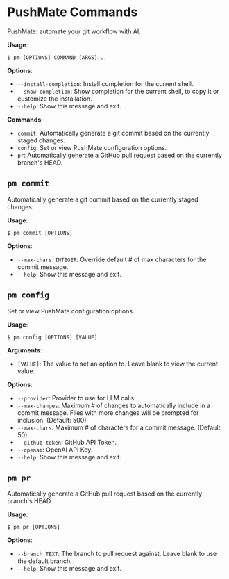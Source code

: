 # PushMate Commands

PushMate: automate your git workflow with AI.

**Usage**:

```console
$ pm [OPTIONS] COMMAND [ARGS]...
```

**Options**:

* `--install-completion`: Install completion for the current shell.
* `--show-completion`: Show completion for the current shell, to copy it or customize the installation.
* `--help`: Show this message and exit.

**Commands**:

* `commit`: Automatically generate a git commit based on the currently staged changes.
* `config`: Set or view PushMate configuration options.
* `pr`: Automatically generate a GitHub pull request based on the currently branch's HEAD.

## `pm commit`

Automatically generate a git commit based on the currently staged changes.

**Usage**:

```console
$ pm commit [OPTIONS]
```

**Options**:

* `--max-chars INTEGER`: Override default # of max characters for the commit message.
* `--help`: Show this message and exit.

## `pm config`

Set or view PushMate configuration options.

**Usage**:

```console
$ pm config [OPTIONS] [VALUE]
```

**Arguments**:

* `[VALUE]`: The value to set an option to. Leave blank to view the current value.

**Options**:

* `--provider`: Provider to use for LLM calls.
* `--max-changes`: Maximum # of changes to automatically include in a commit message. Files with more changes will be prompted for inclusion. (Default: 500)
* `--max-chars`: Maximum # of characters for a commit message. (Default: 50)
* `--github-token`: GitHub API Token.
* `--openai`: OpenAI API Key.
* `--help`: Show this message and exit.

## `pm pr`

Automatically generate a GitHub pull request based on the currently branch's HEAD.

**Usage**:

```console
$ pm pr [OPTIONS]
```

**Options**:

* `--branch TEXT`: The branch to pull request against. Leave blank to use the default branch.
* `--help`: Show this message and exit.
